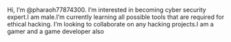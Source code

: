 Hi, I’m @pharaoh77874300.
I’m interested in becoming cyber security expert.I am male.I’m currently learning all possible tools that are required for ethical hacking. I’m looking to collaborate on any  hacking projects.I am a gamer and a game developer also

